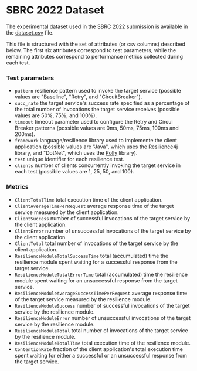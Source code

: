 # SBRC 2022 Dataset
The experimental dataset used in the SBRC 2022 submission is available in the [dataset.csv](dataset.csv) file.

This file is structured with the set of attributes (or csv columns) described below. The first six attributes correspond to test parameters, while the remaining attributes correspond to performance metrics collected during each test.

### Test parameters
* `pattern` resilience pattern used to invoke the target service (possible values are "Baseline", "Retry", and "CircuitBreaker").
* `succ_rate` the target service's success rate specified as a percentage of the total number of invocations the target service receives (possible values are 50%, 75%, and 100%).
* `timeout` timeout parameter used to configure the Retry and Circui Breaker patterns (possible values are 0ms, 50ms, 75ms, 100ms and 200ms).
* `framework` language/resilience library used to implemente the client application (possible values are "Java", which uses the [Resilience4j](https://github.com/resilience4j/resilience4j) library, and "DotNet", which uses the [Polly](https://github.com/App-vNext/Polly) library). 
* `test` unique identifier for each resilience test.
* `clients` number of clients concurrently invoking the target service in each test (possible values are 1, 25, 50, and 100).
### Metrics
* `ClientTotalTime` total execution time of the client application.
* `ClientAverageTimePerRequest` average response time of the target service measured by the client application.
* `ClientSuccess` number of successful invocations of the target service by the client application.
* `ClientError` number of unsuccessful invocations of the target service by the client application.
* `ClientTotal` total number of invocations of the target service by the client application.
* `ResilienceModuleTotalSuccessTime` total (accumulated) time the resilience module spent waiting for a successful response from the target service. 
* `ResilienceModuleTotalErrorTime` total (accumulated) time the resilience module spent waiting for an unsuccessful response from the target service.
* `ResilienceModuleAverageSuccessTimePerRequest` average response time of the target service measured by the resilience module.
* `ResilienceModuleSuccess` number of successful invocations of the target service by the resilience module.
* `ResilienceModuleError` number of unsuccessful invocations of the target service by the resilience module.
* `ResilienceModuleTotal` total number of invocations of the target service by the resilience module.
* `ResilienceModuleTotalTime` total execution time of the resilience module.
* `ContentionRate` fraction of the client application's total execution time spent waiting for either a successful or an unsuccessful response from the target service.
